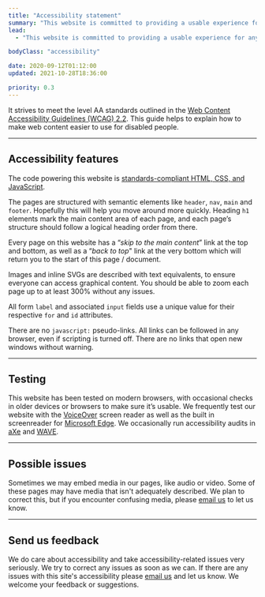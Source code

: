 ```yaml
---
title: "Accessibility statement"
summary: "This website is committed to providing a usable experience for anyone visiting it, regardless of technology or ability."
lead:
  - "This website is committed to providing a usable experience for anyone visiting it, regardless of technology or ability."

bodyClass: "accessibility"

date: 2020-09-12T01:12:00
updated: 2021-10-28T18:36:00

priority: 0.3
---
```


It strives to meet the level AA standards outlined in the [Web Content Accessibility Guidelines (WCAG) 2.2](https://www.w3.org/TR/WCAG22/). This guide helps to explain how to make web content easier to use for disabled people.

---

## Accessibility features

The code powering this website is [standards-compliant HTML, CSS, and JavaScript](https://www.w3.org/standards/).

The pages are structured with semantic elements like `header`, `nav`, `main` and `footer`. Hopefully this will help you move around more quickly. Heading `h1` elements mark the main content area of each page, and each page’s structure should follow a logical heading order from there.

Every page on this website has a “*skip to the main content*” link at the top and bottom, as well as a “*back to top*" link at the very bottom which will return you to the start of this page / document.

Images and inline SVGs are described with text equivalents, to ensure everyone can access graphical content. You should be able to zoom each page up to at least 300% without any issues.

All form `label` and associated `input` fields use a unique value for their respective `for` and `id` attributes.

There are no `javascript:` pseudo-links. All links can be followed in any browser, even if scripting is turned off. There are no links that open new windows without warning.

---

## Testing

This website has been tested on modern browsers, with occasional checks in older devices or browsers to make sure it’s usable. We frequently test our website with the [VoiceOver](https://www.apple.com/accessibility/vision/) screen reader as well as the built in screenreader for [Microsoft Edge](https://support.microsoft.com/en-us/microsoft-edge/accessibility-features-in-microsoft-edge-4c696192-338e-9465-b2cd-bd9b698ad19a). We occasionally run accessibility audits in [aXe](https://www.deque.com/axe/) and [WAVE](https://wave.webaim.org/).

---

## Possible issues

Sometimes we may embed media in our pages, like audio or video. Some of these pages may have media that isn't adequately described. We plan to correct this, but if you encounter confusing media, please [email us](/contact) to let us know.

---

## Send us feedback

We do care about accessibility and take accessibility-related issues very seriously. We try to correct any issues as soon as we can. If there are any issues with this site's accessibility please [email us](/contact) and let us know. We welcome your feedback or suggestions.
